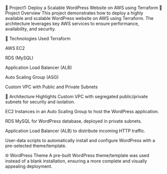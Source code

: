 🚀 Project1: Deploy a Scalable WordPress Website on AWS using Terraform
📌 Project Overview
This project demonstrates how to deploy a highly available and scalable WordPress website on AWS using Terraform. The architecture leverages key AWS services to ensure performance, availability, and security.

🔧 Technologies Used
Terraform

AWS EC2

RDS (MySQL)

Application Load Balancer (ALB)

Auto Scaling Group (ASG)

Custom VPC with Public and Private Subnets

🧱 Architecture Highlights
Custom VPC with segregated public/private subnets for security and isolation.

EC2 Instances in an Auto Scaling Group to host the WordPress application.

RDS MySQL for WordPress database, deployed in private subnets.

Application Load Balancer (ALB) to distribute incoming HTTP traffic.

User-data scripts to automatically install and configure WordPress with a pre-selected theme/template.

🌐 WordPress Theme
A pre-built WordPress theme/template was used instead of a blank installation, ensuring a more complete and visually appealing deployment.
